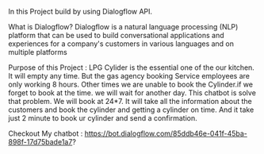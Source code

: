 In this Project build by using Dialogflow API. 

What is Dialogflow?
      Dialogflow is a natural language processing (NLP) platform that can be used to build conversational applications and experiences for a company's customers in various languages and on multiple platforms
      
 Purpose of this Project : 
              LPG Cylider is the essential one of the our kitchen. It will empty any time. But the gas agency booking Service employees are only working 8 hours. Other times we are unable to book the Cylinder.if we forget to book at the time. we will wait for another day. This chatbot is solve that problem. We will book at 24*7. It will take all the information about the customers and book the cylinder and getting a cylinder on time. And it take just 2 minute to book ur cylinder and send a confirmation.
              
Checkout My chatbot : https://bot.dialogflow.com/85ddb46e-041f-45ba-898f-17d75bade1a7?
